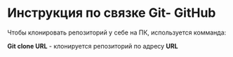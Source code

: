 # Инструкция по связке Git- GitHub

Чтобы клонировать репозиторий у себе на ПК, используется комманда:

**Git clone URL** - клонируется репозиторий по адресу **URL**
